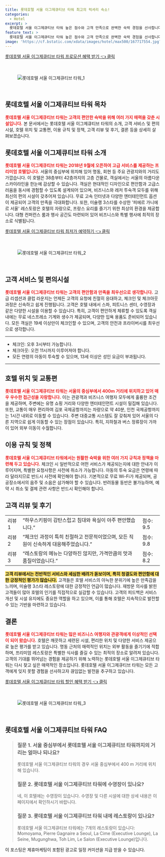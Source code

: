 ```yaml
---
title: 롯데호텔 서울 이그제큐티브 타워 최고의 럭셔리 숙소!
categories:
  - Hotel
excerpt: >
  롯데호텔 서울 이그제큐티브 타워 높은 점수와 고객 만족으로 완벽한 숙박 경험을 선사합니다! 세심한 서비스와 고급 시설 미슐랭 레스토랑까지 갖춘 이곳에서 꿈 같은 시간을 보낼 기회를 놓치지 마세요.
feature_text: >
  롯데호텔 서울 이그제큐티브 타워 높은 점수와 고객 만족으로 완벽한 숙박 경험을 선사합니다! 세심한 서비스와 고급 시설 미슐랭 레스토랑까지 갖춘 이곳에서 꿈 같은 시간을 보낼 기회를 놓치지 마세요.
image: 'https://cf.bstatic.com/xdata/images/hotel/max500/167717554.jpg?k=094388484dd1277593201bc57a2452527a979e17981559ed773b8ca8d69c0f0b&o=&hp=1'
---
```


<p><a class="modoo-button" href="https://tinyurl.com/27g42cn4" rel="nofollow noopener">롯데호텔 서울 이그제큐티브 타워 프로모션 혜택 받기 👈 클릭</a></p><br/>
<figure class="image"><img alt="롯데호텔 서울 이그제큐티브 타워_1" src="https://cf.bstatic.com/xdata/images/hotel/max1024x768/504592125.jpg?k=2332bd23718c632ce5939273fe3dd4f96dc89f71aaedd457546797d4966dca7a&amp;o=&amp;hp=1"/></figure><br/>

<h2 id="롯데호텔_서울_이그제큐티브_타워_목차">롯데호텔 서울 이그제큐티브 타워 목차</h2>
<p><b><span style="color: #ee2323;">롯데호텔 서울 이그제큐티브 타워는 고객의 편안한 숙박을 위해 여러 가지 매력을 갖춘 시설입니다.</span></b> 본 문서에서는 롯데호텔 서울 이그제큐티브 타워의 소개, 고객 서비스 및 편의시설, 호텔 위치 및 교통편, 이용 규칙 및 정책, 고객 리뷰 및 후기, 결론 등을 상세히 살펴보겠습니다.</p>
<h2 id="롯데호텔_서울_이그제큐티브_타워_소개">롯데호텔 서울 이그제큐티브 타워 소개</h2>
<p><b><span style="color: #ee2323;">롯데호텔 서울 이그제큐티브 타워는 2018년 9월에 오픈하여 고급 서비스를 제공하는 프리미엄 호텔입니다.</span></b> 서울의 중심부에 위치해 있어 명동, 회현 등 주요 관광지와의 거리도 가깝습니다. 이 호텔은 38층부터 42층까지의 고층 건물로, 객실에서는 서울의 아름다운 스카이라인을 한눈에 감상할 수 있습니다. 객실은 현대적인 디자인으로 편안함과 고급스러움을 동시에 경험할 수 있도록 설계되어 있으며, 비즈니스와 레저 투숙객 모두를 위해 최신의 편의 시설이 갖추어져 있습니다. 무료 고속 인터넷과 다양한 엔터테인먼트 옵션이 제공되어 고객의 만족을 극대화합니다. 또한, 미슐랭 3스타를 수상한 '피에르 가니에르 서울' 레스토랑은 호텔의 자랑으로, 프랑스 요리를 즐기기 위한 최상의 환경을 제공합니다. 대형 컨퍼런스 룸과 행사 공간도 마련되어 있어 비즈니스와 특별 행사에 최적의 장소로 식별됩니다.</p>
<p><a class="modoo-button" href="https://tinyurl.com/27g42cn4" rel="nofollow noopener">롯데호텔 서울 이그제큐티브 타워 최저가 예약하기 👈 클릭</a></p><br/>
<figure class="image"><img alt="롯데호텔 서울 이그제큐티브 타워_2" src="https://cf.bstatic.com/xdata/images/hotel/max500/167717554.jpg?k=094388484dd1277593201bc57a2452527a979e17981559ed773b8ca8d69c0f0b&amp;o=&amp;hp=1"/></figure><br/>
<h2 id="호텔_서비스_및_편의시설">고객 서비스 및 편의시설</h2>
<p><b><span style="color: #ee2323;">롯데호텔 서울 이그제큐티브 타워는 고객의 편안함과 만족을 최우선으로 생각합니다.</span></b> 고급 리셉션과 클럽 라운지는 언제든 고객의 요청에 친절히 응대하고, 체크인 및 체크아웃 과정은 신속하고 쉽게 진행됩니다. 고객은 호텔 내에서 스파, 피트니스 센터, 수영장과 같은 다양한 시설을 이용할 수 있습니다. 특히, 고객이 편안하게 체류할 수 있도록 객실 내에는 무료 네스프레소 기계와 생수가 제공되며, 다양한 입욕 용품도 준비되어 있습니다. 모든 객실은 19세 이상만이 체크인할 수 있으며, 고객의 안전과 프라이버시를 최우선으로 생각합니다.</p>
<hr/>
<ul>
<li>체크인: 오후 3시부터 가능합니다.</li>
<li>체크아웃: 오전 11시까지 이루어져야 합니다.</li>
<li>모든 연령의 아동이 투숙할 수 있으며, 13세 이상은 성인 요금이 부과됩니다.</li>
</ul>
<hr/>
<h2 id="호텔_위치_및_교통편">호텔 위치 및 교통편</h2>
<p><b><span style="color: #ee2323;">롯데호텔 서울 이그제큐티브 타워는 서울의 중심부에서 400m 거리에 위치하고 있어 매우 우수한 접근성을 자랑합니다.</span></b> 이는 관광객과 비즈니스 여행자 모두에게 훌륭한 조건을 제공하며, 주변에는 유명 쇼핑 거리와 다양한 엔터테인먼트 시설이 밀집해 있습니다. 또한, 교통이 매우 편리하여 김포 국제공항까지는 차량으로 약 40분, 인천 국제공항까지는 1시간 내외로 이동할 수 있습니다. 주변 대중교통 시스템도 잘 갖춰져 있어 서울의 다른 지역으로 쉽게 이동할 수 있는 장점이 있습니다. 특히, 지하철과 버스 정류장이 가까이 있어 외부 이동이 수월합니다.</p>
<h2 id="이용_규칙_및_정책">이용 규칙 및 정책</h2>
<p><b><span style="color: #ee2323;">롯데호텔 서울 이그제큐티브 타워에서는 원활한 숙박을 위한 여러 가지 규칙과 정책을 마련해 두고 있습니다.</span></b> 체크인 시 일반적으로 어떤 서비스가 제공되는지에 대한 안내가 이루어지며, 특별한 요청사항은 사전에 취소가 가능합니다. 아동의 투숙 요금은 연령에 따라 달라지므로 반드시 사전에 확인해야 합니다. 기본적으로 무료 Wi-Fi가 제공되며, 공공장소에서의 음주 및 소음은 삼가해야 할 수 있습니다. 반려동물 동반은 불가능하며, 예약 시 취소 및 결제 관련 사항은 반드시 확인해야 합니다.</p>
<h2 id="고객_리뷰_및_후기">고객 리뷰 및 후기</h2>
<table>
<tr>
<td>리뷰 1</td>
<td>“하우스키핑이 감탄스럽고 침대와 욕실이 아주 편안했습니다.”</td>
<td>점수: 9.5</td>
</tr>
<tr>
<td>리뷰 2</td>
<td>“체크인 과정이 특히 친절하고 전문적이었으며, 모든 직원이 신속하게 대응해주었습니다.”</td>
<td>점수: 9.8</td>
</tr>
<tr>
<td>리뷰 3</td>
<td>“레스토랑의 메뉴는 다양하진 않지만, 가격만큼의 맛과 품질이었습니다.”</td>
<td>점수: 8.2</td>
</tr>
</table>
<p><b><span style="background-color: #ffe066;">고객 리뷰에서는 전반적인 서비스와 세심한 배려가 돋보이며, 특히 청결도와 편안함에 대한 긍정적인 평가가 많습니다.</span></b> 고객들은 호텔 서비스의 아늑한 분위기에 높은 만족감을 느끼며, 미슐랭 3스타 레스토랑에 대한 긍정적인 언급이 많습니다. 재방문 의사를 밝힌 고객들이 많아 호텔의 인기를 직접적으로 실감할 수 있습니다. 고객의 피드백은 서비스 개선 및 시설 유지에도 중요한 역할을 하고 있으며, 이를 통해 호텔은 지속적으로 발전할 수 있는 기반을 마련하고 있습니다.</p>
<h2 id="결론">결론</h2>
<p><b><span style="color: #ee2323;">롯데호텔 서울 이그제큐티브 타워는 많은 비즈니스 여행자와 관광객에게 이상적인 선택이 되어 왔습니다.</span></b> 호텔은 깨끗하고 세련된 시설, 편리한 위치 및 다양한 서비스 제공으로 높은 평가를 받고 있습니다. 명동 근처의 매력적인 위치는 외부 활동을 즐기기에 적합하며, 프리미엄 레스토랑은 특별한 식사를 즐길 수 있는 최적의 장소로 알려져 있습니다. 고객의 기대를 뛰어넘는 경험을 제공하기 위해 노력하는 롯데호텔 서울 이그제큐티브 타워는 다시 찾고 싶은 매력적인 장소입니다. 롯데호텔 서울 이그제큐티브 타워는 모든 고객에게 잊지 못할 경험을 선사하고자 끊임없는 발전을 추구하고 있습니다.</p>

<p><a class="modoo-button" href="https://tinyurl.com/27g42cn4" rel="nofollow noopener">롯데호텔 서울 이그제큐티브 타워 할인 혜택 받기 👈 클릭</a></p><br>

<figure class="image"><img src="https://cf.bstatic.com/xdata/images/hotel/max500/348846481.jpg?k=d806f1352bbf7d4c6e95efb18ebf4120cd19e5c0adcb4a2720e367bc2c8dc3f8&o=&hp=1" alt="롯데호텔 서울 이그제큐티브 타워_3"></figure><br>
<h2 id="롯데호텔 서울 이그제큐티브 타워_FAQ">롯데호텔 서울 이그제큐티브 타워 FAQ</h2>
<div itemscope="" itemtype="https://schema.org/FAQPage"> <blockquote> <div itemscope="" itemprop="mainEntity" itemtype="https://schema.org/Question"> <h3 id="질문_1" itemprop="name">질문 1. 서울 중심부에서 롯데호텔 서울 이그제큐티브 타워까지의 거리는 얼마나 되나요?</h3> <div itemscope="" itemprop="acceptedAnswer" itemtype="https://schema.org/Answer"> <span itemprop="text"> <p>롯데호텔 서울 이그제큐티브 타워의 경우 서울 중심부에서 400 m 거리에 위치해 있습니다.</p> </span> </div> </div> <div itemscope="" itemprop="mainEntity" itemtype="https://schema.org/Question"> <h3 id="질문_2" itemprop="name">질문 2. 롯데호텔 서울 이그제큐티브 타워에 수영장이 있나요?</h3> <div itemscope="" itemprop="acceptedAnswer" itemtype="https://schema.org/Answer"> <span itemprop="text"> <p>네, 이 호텔에는 수영장이 있습니다. 수영장 및 다른 시설에 대한 상세 내용은 이 페이지에서 확인하시기 바랍니다.</p> </span> </div> </div> <div itemscope="" itemprop="mainEntity" itemtype="https://schema.org/Question"> <h3 id="질문_3" itemprop="name">질문 3. 롯데호텔 서울 이그제큐티브 타워 내에 레스토랑이 있나요?</h3> <div itemscope="" itemprop="acceptedAnswer" itemtype="https://schema.org/Answer"> <span itemprop="text"> <p>롯데호텔 서울 이그제큐티브 타워에는 7개의 레스토랑이 있습니다: Momoyama, Pierre Gagnaire a Seoul, La Cime (Executive Lounge), La Seine, Mugunghwa, Toh Lim, Le Salon (Executive Lounge)입니다.</p> </span> </div> </div> </blockquote> </div><p>이 포스팅은 제휴마케팅이 포함된 광고로 일정 커미션을 지급 받을 수 있습니다.</p>

